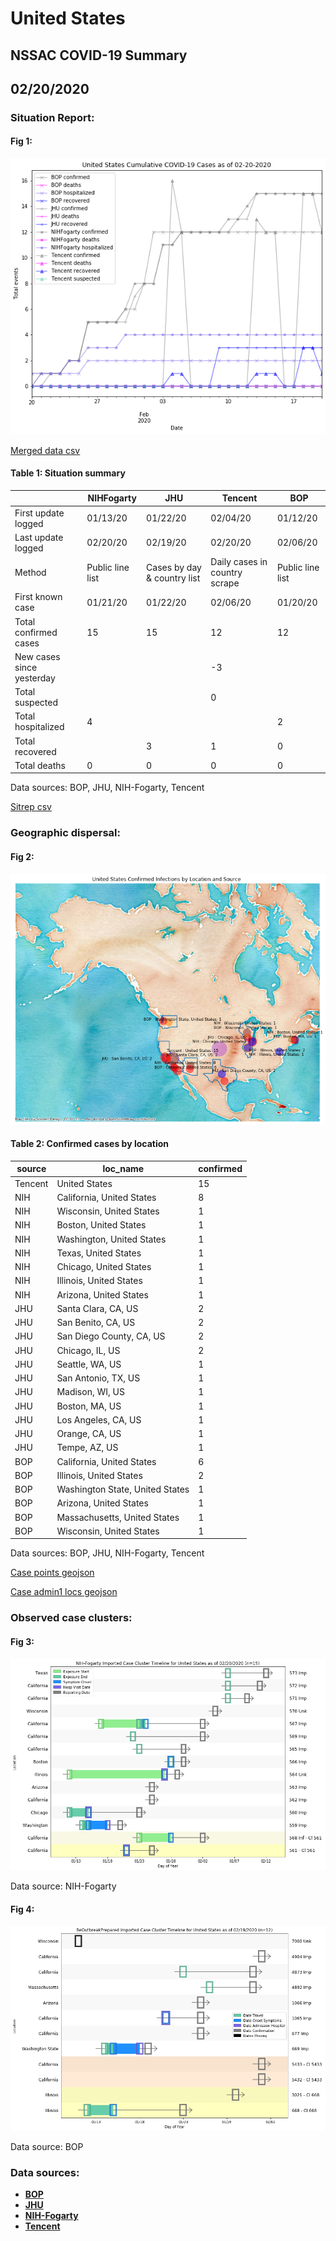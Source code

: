 # United States
## NSSAC COVID-19 Summary
## 02/20/2020



### Situation Report:
#### Fig 1:
![United States cases](../merged_histories/United_States_merged_histories.png)

[Merged data csv](https://github.com/SchlittDataSci/SchlittDataSci.github.io/blob/master/data/tables/United_States_merged_daily.csv)

#### Table 1: Situation summary


|                           | NIHFogarty       | JHU                         | Tencent                       | BOP              |
|---------------------------|------------------|-----------------------------|-------------------------------|------------------|
| First update logged       | 01/13/20         | 01/22/20                    | 02/04/20                      | 01/12/20         |
| Last update logged        | 02/20/20         | 02/19/20                    | 02/20/20                      | 02/06/20         |
| Method                    | Public line list | Cases by day & country list | Daily cases in country scrape | Public line list |
| First known case          | 01/21/20         | 01/22/20                    | 02/06/20                      | 01/20/20         |
| Total confirmed cases     | 15               | 15                          | 12                            | 12               |
| New cases since yesterday |                  |                             | -3                            |                  |
| Total suspected           |                  |                             | 0                             |                  |
| Total hospitalized        | 4                |                             |                               | 2                |
| Total recovered           |                  | 3                           | 1                             | 0                |
| Total deaths              | 0                | 0                           | 0                             | 0                |

Data sources: BOP, JHU, NIH-Fogarty, Tencent


[Sitrep csv](https://github.com/SchlittDataSci/SchlittDataSci.github.io/blob/master/data/tables/United_States_sitrep.csv)

### Geographic dispersal:
#### Fig 2:
![United States mapped](../case_locs/United_States_case_locs.png)

#### Table 2: Confirmed cases by location


| source   | loc_name                        |   confirmed |
|----------|---------------------------------|-------------|
| Tencent  | United States                   |          15 |
| NIH      | California, United States       |           8 |
| NIH      | Wisconsin, United States        |           1 |
| NIH      | Boston, United States           |           1 |
| NIH      | Washington, United States       |           1 |
| NIH      | Texas, United States            |           1 |
| NIH      | Chicago, United States          |           1 |
| NIH      | Illinois, United States         |           1 |
| NIH      | Arizona, United States          |           1 |
| JHU      | Santa Clara, CA, US             |           2 |
| JHU      | San Benito, CA, US              |           2 |
| JHU      | San Diego County, CA, US        |           2 |
| JHU      | Chicago, IL, US                 |           2 |
| JHU      | Seattle, WA, US                 |           1 |
| JHU      | San Antonio, TX, US             |           1 |
| JHU      | Madison, WI, US                 |           1 |
| JHU      | Boston, MA, US                  |           1 |
| JHU      | Los Angeles, CA, US             |           1 |
| JHU      | Orange, CA, US                  |           1 |
| JHU      | Tempe, AZ, US                   |           1 |
| BOP      | California, United States       |           6 |
| BOP      | Illinois, United States         |           2 |
| BOP      | Washington State, United States |           1 |
| BOP      | Arizona, United States          |           1 |
| BOP      | Massachusetts, United States    |           1 |
| BOP      | Wisconsin, United States        |           1 |

Data sources: BOP, JHU, NIH-Fogarty, Tencent


[Case points geojson](https://github.com/SchlittDataSci/SchlittDataSci.github.io/blob/master/data/shapes/United_States_case_locs.geojson)

[Case admin1 locs geojson](https://github.com/SchlittDataSci/SchlittDataSci.github.io/blob/master/data/shapes/United_States_admin1_locs.geojson)

### Observed case clusters:
#### Fig 3:
![United States cases](../cluster_analysis/United_States_imported_cases_NIHFogarty.png)



Data source: NIH-Fogarty


#### Fig 4:
![United States cases](../cluster_analysis/United_States_imported_cases_BOP.png)



Data source: BOP


### Data sources:
* **[BOP](https://github.com/beoutbreakprepared/nCoV2019)**
* **[JHU](https://github.com/CSSEGISandData/COVID-19)** 
* **[NIH-Fogarty](https://docs.google.com/spreadsheets/d/1jS24DjSPVWa4iuxuD4OAXrE3QeI8c9BC1hSlqr-NMiU/edit#gid=1187587451)** 
* **[Tencent](https://news.qq.com/zt2020/page/feiyan.htm)** 

<!-- Global site tag (gtag.js) - Google Analytics -->
<script async src="https://www.googletagmanager.com/gtag/js?id=UA-158816269-1"></script>
<script>
  window.dataLayer = window.dataLayer || [];
  function gtag(){dataLayer.push(arguments);}
  gtag('js', new Date());

  gtag('config', 'UA-158816269-1');
</script>